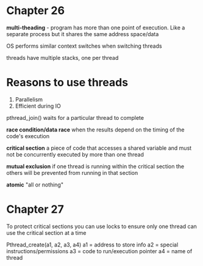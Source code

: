 # Chapter 26
**multi-theading** - program has more than one point of execution. Like a separate process but it shares the same address space/data

OS performs similar context switches when switching threads

threads have multiple stacks, one per thread

# Reasons  to use threads
1. Parallelism
2. Efficient during IO

pthread_join() waits for a particular thread to complete

**race condition/data race** when the results depend on the timing of the code's execution

**critical section** a piece of code that accesses a shared variable and must not be concurrently executed by more than one thread

**mutual exclusion** if one thread is running within the critical section the others will be prevented from running in that section

**atomic** "all or nothing"

# Chapter 27
To protect critical sections you can use locks to ensure only one thread can use the critical section at a time

Pthread_create(a1, a2, a3, a4)
a1 = address to store info
a2 = special instructions/permissions
a3 = code to run/execution pointer
a4 = name of thread